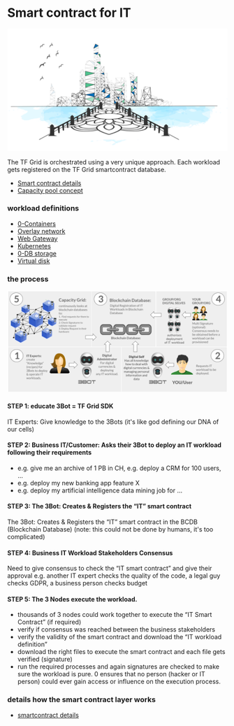 # Smart contract for IT

![](./img/smartcontract_intro.png)

The TF Grid is orchestrated using a very unique approach.
Each workload gets registered on the TF Grid smartcontract database.

- [Smart contract details](smartcontract_details.md)
- [Capacity pool concept](smartcontract_details.md)

### workload definitions

- [0-Containers](capacity_container.md)
- [Overlay network](capacity_network.md)
- [Web Gateway](capacity_webgateway.md)
- [Kubernetes](capacity_kubernetes.md)
- [0-DB storage](capacity_0db.md)
- [Virtual disk](capacity_vdisk.md)

### the process

![](./img/smart_contract_it_arch.png)

#### STEP 1: educate 3Bot = TF Grid SDK

IT Experts: Give knowledge to the 3Bots (it's like god defining our DNA of our cells)

#### STEP 2: Business IT/Customer: Asks their 3Bot to deploy an IT workload following their requirements 

- e.g. give me an archive of 1 PB in CH, e.g. deploy a CRM for 100 users, …
- e.g. deploy my new banking app feature X
- e.g. deploy my artificial intelligence data mining job for ...

#### STEP 3: The 3Bot: Creates & Registers the “IT” smart contract 

The 3Bot: Creates & Registers the “IT” smart contract in the BCDB (Blockchain Database) (note: this could not be done by humans, it's too complicated)

#### STEP 4: Business IT Workload Stakeholders Consensus

Need to give consensus to check the “IT smart contract” and give their approval e.g. another IT expert checks the quality of the code, a legal guy checks GDPR, a business person checks budget 

#### STEP 5: The 3 Nodes execute the workload.

- thousands of 3 nodes could work together to execute the “IT Smart Contract” (if required)
- verify if consensus was reached between the business stakeholders
- verify the validity of the smart contract and download the “IT workload definition”
- download the right files to execute the smart contract and each file gets verified (signature)
- run the required processes and again signatures are checked to make sure the workload is pure.
0 ensures that no person (hacker or IT person) could ever gain access or influence on the execution process.

### details how the smart contract layer works

- [smartcontract details](smartcontract_details.md)